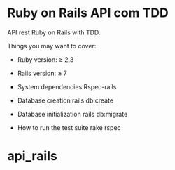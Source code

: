 # Ruby on Rails API com TDD

API rest Ruby on Rails with TDD.

Things you may want to cover:

* Ruby version:
≥ 2.3

* Rails version:
≥ 7

* System dependencies
Rspec-rails

* Database creation
rails db:create

* Database initialization
rails db:migrate

* How to run the test suite
rake rspec

# api_rails
